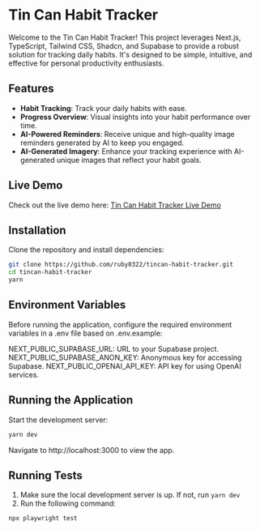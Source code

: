# Tin Can Habit Tracker

Welcome to the Tin Can Habit Tracker! This project leverages Next.js, TypeScript, Tailwind CSS, Shadcn, and Supabase to provide a robust solution for tracking daily habits. It's designed to be simple, intuitive, and effective for personal productivity enthusiasts.

## Features

- **Habit Tracking**: Track your daily habits with ease.
- **Progress Overview**: Visual insights into your habit performance over time.
- **AI-Powered Reminders**: Receive unique and high-quality image reminders generated by AI to keep you engaged.
- **AI-Generated Imagery**: Enhance your tracking experience with AI-generated unique images that reflect your habit goals.

## Live Demo

Check out the live demo here: [Tin Can Habit Tracker Live Demo](https://tincan-habit-tracker.vercel.app)

## Installation

Clone the repository and install dependencies:

```bash
git clone https://github.com/ruby0322/tincan-habit-tracker.git
cd tincan-habit-tracker
yarn
```

## Environment Variables

Before running the application, configure the required environment variables in a .env file based on .env.example:

NEXT_PUBLIC_SUPABASE_URL: URL to your Supabase project.
NEXT_PUBLIC_SUPABASE_ANON_KEY: Anonymous key for accessing Supabase.
NEXT_PUBLIC_OPENAI_API_KEY: API key for using OpenAI services.

## Running the Application

Start the development server:

```bash
yarn dev
```

Navigate to http://localhost:3000 to view the app.

## Running Tests

1. Make sure the local development server is up. If not, run `yarn dev`
2. Run the following command:

```bash
npx playwright test
```

